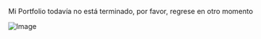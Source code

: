 Mi Portfolio todavía no está terminado, por favor, regrese en otro momento

![Image](https://i2.wp.com/lamountaincoaching.com/wp-content/uploads/2014/08/Under-Construction-Success-Image.jpg?fit=799%2C599&ssl=1)
